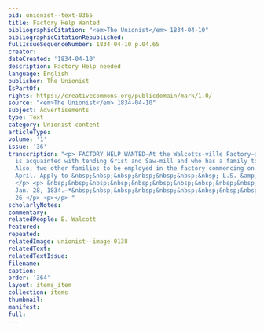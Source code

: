 ```yaml
---
pid: unionist--text-0365
title: Factory Help Wanted
bibliographicCitation: "<em>The Unionist</em> 1834-04-10"
bibliographicCitationRepublished: 
fullIssueSequenceNumber: 1834-04-10 p.04.65
creator: 
dateCreated: '1834-04-10'
description: Factory Help needed
language: English
publisher: The Unionist
IsPartOf: 
rights: https://creativecommons.org/publicdomain/mark/1.0/
source: "<em>The Unionist</em> 1834-04-10"
subject: Advertisements
type: Text
category: Unionist content
articleType: 
volume: '1'
issue: '36'
transcription: "<p> FACTORY HELP WANTED—At the Walcotts-ville Factory—a miller who
  is acquainted with tending Grist and Saw-mill and who has a family to work in factory.
  Also, two other families to be employed in the factory commencing on the first of
  April. Apply to &nbsp;&nbsp;&nbsp;&nbsp;&nbsp;&nbsp;&nbsp; L.S. &amp; E. WALCOTT.
  </p> <p> &nbsp;&nbsp;&nbsp;&nbsp;&nbsp;&nbsp;&nbsp;&nbsp;&nbsp;&nbsp;&nbsp; Hampton,
  Jan. 28, 1834.—*&nbsp;&nbsp;&nbsp;&nbsp;&nbsp;&nbsp;&nbsp;&nbsp;&nbsp;&nbsp;&nbsp;&nbsp;&nbsp;&nbsp;&nbsp;&nbsp;&nbsp;&nbsp;&nbsp;&nbsp;&nbsp;&nbsp;&nbsp;&nbsp;&nbsp;&nbsp;&nbsp;&nbsp;&nbsp;&nbsp;&nbsp;&nbsp;&nbsp;&nbsp;&nbsp;&nbsp;&nbsp;&nbsp;
  26 </p> <p></p> "
scholarlyNotes: 
commentary: 
relatedPeople: E. Walcott
featured: 
repeated: 
relatedImage: unionist--image-0138
relatedText: 
relatedTextIssue: 
filename: 
caption: 
order: '364'
layout: items_item
collection: items
thumbnail: 
manifest: 
full: 
---
```


